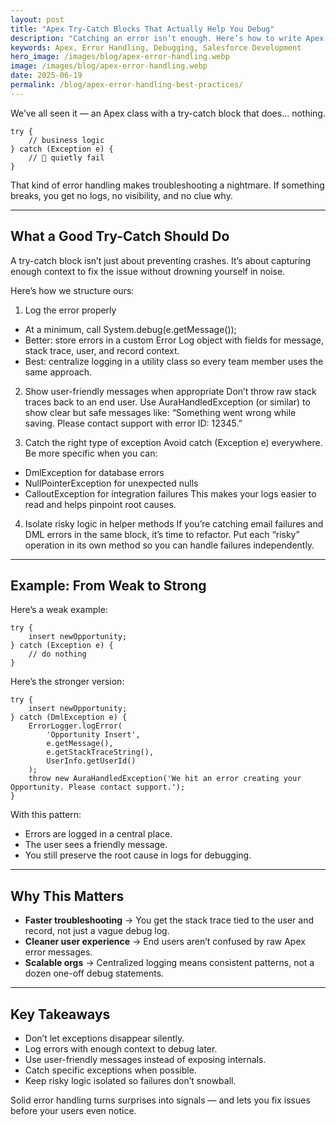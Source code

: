 ```yaml
---
layout: post
title: "Apex Try-Catch Blocks That Actually Help You Debug"
description: "Catching an error isn’t enough. Here’s how to write Apex try-catch blocks that give you real insight when something goes wrong."
keywords: Apex, Error Handling, Debugging, Salesforce Development
hero_image: /images/blog/apex-error-handling.webp
image: /images/blog/apex-error-handling.webp
date: 2025-06-19
permalink: /blog/apex-error-handling-best-practices/
---
```


We’ve all seen it — an Apex class with a try-catch block that does... nothing.

```apex
try {
    // business logic
} catch (Exception e) {
    // 🙈 quietly fail
}
```

That kind of error handling makes troubleshooting a nightmare. If something breaks, you get no logs, no visibility, and no clue why.

---

## What a Good Try-Catch Should Do

A try-catch block isn’t just about preventing crashes. It’s about capturing enough context to fix the issue without drowning yourself in noise.  

Here’s how we structure ours:
1. Log the error properly
- At a minimum, call System.debug(e.getMessage());
- Better: store errors in a custom Error Log object with fields for message, stack trace, user, and record context.
- Best: centralize logging in a utility class so every team member uses the same approach.

2. Show user-friendly messages when appropriate
Don’t throw raw stack traces back to an end user. Use AuraHandledException (or similar) to show clear but safe messages like:
“Something went wrong while saving. Please contact support with error ID: 12345.”

3. Catch the right type of exception
Avoid catch (Exception e) everywhere. Be more specific when you can:
- DmlException for database errors
- NullPointerException for unexpected nulls
- CalloutException for integration failures
This makes your logs easier to read and helps pinpoint root causes.

4. Isolate risky logic in helper methods
If you’re catching email failures and DML errors in the same block, it’s time to refactor. Put each “risky” operation in its own method so you can handle failures independently.

---

## Example: From Weak to Strong
Here’s a weak example:

```apex
try {
    insert newOpportunity;
} catch (Exception e) {
    // do nothing
}
```

Here’s the stronger version:

```apex
try {
    insert newOpportunity;
} catch (DmlException e) {
    ErrorLogger.logError(
        'Opportunity Insert',
        e.getMessage(),
        e.getStackTraceString(),
        UserInfo.getUserId()
    );
    throw new AuraHandledException('We hit an error creating your Opportunity. Please contact support.');
}
```

With this pattern:
- Errors are logged in a central place.
- The user sees a friendly message.
- You still preserve the root cause in logs for debugging.

---

## Why This Matters
- **Faster troubleshooting** → You get the stack trace tied to the user and record, not just a vague debug log.
- **Cleaner user experience** → End users aren’t confused by raw Apex error messages.
- **Scalable orgs** → Centralized logging means consistent patterns, not a dozen one-off debug statements.

---

## Key Takeaways
- Don’t let exceptions disappear silently.
- Log errors with enough context to debug later.
- Use user-friendly messages instead of exposing internals.
- Catch specific exceptions when possible.
- Keep risky logic isolated so failures don’t snowball.  

Solid error handling turns surprises into signals — and lets you fix issues before your users even notice.